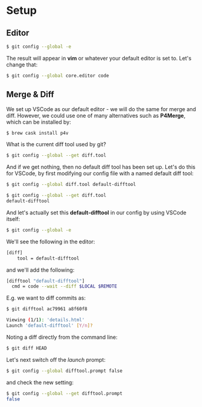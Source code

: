 # Setup

## Editor

```bash
$ git config --global -e
```

The result will appear in **vim** or whatever your default editor is set to. Let's change that:

```bash
$ git config --global core.editor code
```

## Merge & Diff

We set up VSCode as our default editor - we will do the same for merge and diff. However, we could use one of many alternatives such as **P4Merge**, which can be installed by:

```bash
$ brew cask install p4v
```

What is the current diff tool used by git?

```bash
$ git config --global --get diff.tool
```

And if we get nothing, then no default diff tool has been set up. Let's do this for VSCode, by first modifying our config file with a named default diff tool:

```bash
$ git config --global diff.tool default-difftool

$ git config --global --get diff.tool
default-difftool
```

And let's actually set this **default-difftool** in our config by using VSCode itself:

```bash
$ git config --global -e
```

We'll see the following in the editor:

```sh
[diff]
	tool = default-difftool
```

and we'll add the following:

```sh
[difftool "default-difftool"]
  cmd = code --wait --diff $LOCAL $REMOTE
```

E.g. we want to diff commits as:

```bash
$ git difftool ac79961 a8f60f8

Viewing (1/1): 'details.html'
Launch 'default-difftool' [Y/n]?
```

Noting a diff directly from the command line:

```bash
$ git diff HEAD
```

Let's next switch off the *launch* prompt:

```bash
$ git config --global difftool.prompt false
```

and check the new setting:

```bash
$ git config --global --get difftool.prompt
false
```



